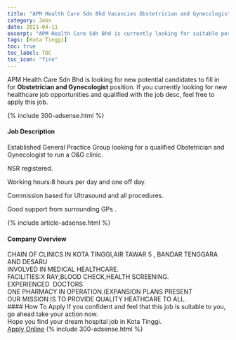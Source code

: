 ```yaml
---
title: "APM Health Care Sdn Bhd Vacancies Obstetrician and Gynecologist" 
category: Jobs 
date: 2021-04-11 
excerpt: "APM Health Care Sdn Bhd is currently looking for suitable person to fill in the Obstetrician and Gynecologist which positioned at Kota Tinggi" 
tags: [Kota Tinggi] 
toc: true 
toc_label: TOC 
toc_icon: "fire" 
--- 
```


<p>APM Health Care Sdn Bhd is looking for new potential candidates to fill in for <b>Obstetrician and Gynecologist</b> position. If you currently looking for new healthcare job opportunities and qualified with the job desc, feel free to apply this job.
</p>{% include 300-adsense.html %} 
<div><div><h4>Job Description</h4></div><div><div><span><div><p>Established General Practice Group looking for a qualified Obstetrician and Gynecologist to run a O&amp;G clinic.</p><p>NSR registered.</p><p>Working hours:8 hours per day and one off day.</p><p>Commission based for Ultrasound and all procedures.</p><p>Good support from surrounding GPs .</p></div></span></div></div></div> 
{% include article-adsense.html %} 
<div><div><h4>Company Overview</h4></div><div><div><span><div><div>CHAIN OF CLINICS IN KOTA TINGGI,AIR TAWAR 5 , BANDAR TENGGARA AND DESARU</div>
<div>INVOLVED IN MEDICAL HEALTHCARE.</div>
<div>FACILITIES:X RAY,BLOOD CHECK,HEALTH SCREENING.</div>
<div>EXPERIENCED &#160;DOCTORS</div>
<div>ONE PHARMACY IN OPERATION.(EXPANSION PLANS PRESENT</div>
<div>OUR MISSION IS TO PROVIDE QUALITY HEATHCARE TO ALL.</div></div></span></div></div></div> 
#### How To Apply 
If you confident and feel that this job is suitable to you, go ahead take your action now. <br/> 
Hope you find your dream hospital job in Kota Tinggi. <br/> 
<a href="https://www.jobstreet.com.my/en/job/obstetrician-and-gynecologist-4532933?jobId=jobstreet-my-job-4532933" class="btn btn--warning" target="_blank" rel="nofollow noopenner">Apply Online</a> 
{% include 300-adsense.html %} 